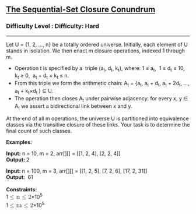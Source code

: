 <h2><a href="https://www.geeksforgeeks.org/problems/the-sequential-set-closure-conundrum/1">The Sequential-Set Closure Conundrum</a></h2><h3>Difficulty Level : Difficulty: Hard</h3><hr><div class="problems_problem_content__Xm_eO"><p data-start="42" data-end="231">Let U = {1, 2, ..., n} be a totally ordered universe. Initially, each element of U stands in isolation. We then enact m closure operations, indexed 1 through m.</p>
<ul>
<li data-start="42" data-end="231">Operation t is specified by a&nbsp; triple (a<sub>t</sub>,&nbsp;d<sub>t</sub>, k<sub>t</sub>), where: 1 ≤ a<sub>t</sub>,&nbsp; 1 ≤ d<sub>t</sub> ≤ 10,&nbsp; k<sub>t</sub> ≥ 0,&nbsp; a<sub>t</sub> + d<sub>t</sub> ×&nbsp;k<sub>t</sub> ≤ n.</li>
<li data-start="42" data-end="231">From this triple we form the arithmetic chain: A<sub>t</sub> = {<span class="mord"><span class="mord mathnormal">a<sub>t</sub>, a<sub>t</sub> + d<sub>t</sub>, a<sub>t</sub> + 2d<sub>t</sub>, ..., a<sub>t</sub> + k<sub>t</sub>×d<sub>t </sub>} ⊆ U.</span></span></li>
<li data-start="42" data-end="231"><span class="mord"><span class="mord mathnormal">The operation then closes A<sub>t</sub> under pairwise adjacency: for every x, y ∈ A<sub>t</sub> we assert a bidirectional link between x and y.</span></span></li>
</ul>
<p><span class="mord"><span class="mord mathnormal">At the end of all m operations, the universe U is partitioned into equivalence classes via the transitive closure of these links. Your task is to determine the final count of such classes.</span></span></p>
<p><strong>Examples:&nbsp; </strong></p>
<p><strong>Input:</strong> n = 10, m = 2, arr[][] = [[1, 2, 4], [2, 2, 4]]<br><strong>Output:&nbsp;</strong>2</p>
<p><strong>Input:&nbsp;</strong>n = 100, m = 3, arr[][] = [[1, 2, 5], [7, 2, 6], [17, 2, 31]]<br><strong>Output: </strong>&nbsp;61<br><br><strong>Constraints:<br></strong>1&nbsp;<span style="font-family: math; font-size: 16px;">≤&nbsp;<span style="font-size: 14pt;">n</span> </span><span style="font-family: math; font-size: 16px;">≤ 2</span>×10<sup>5</sup><br>1&nbsp;<span style="font-size: 16px; font-family: math;">≤&nbsp;<span style="font-size: 14pt;">m</span> </span><span style="font-size: 16px; font-family: math;">≤ 2</span>×10<sup>5</sup></p></div>